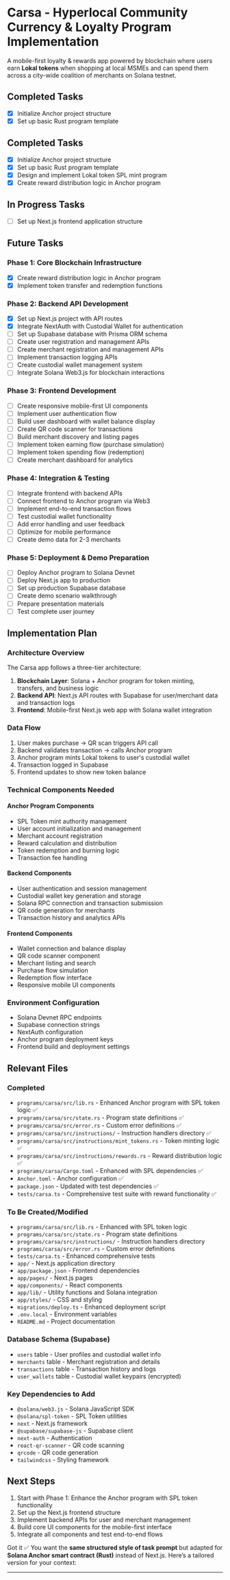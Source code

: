 # Carsa - Hyperlocal Community Currency & Loyalty Program Implementation

A mobile-first loyalty & rewards app powered by blockchain where users earn **Lokal tokens** when shopping at local MSMEs and can spend them across a city-wide coalition of merchants on Solana testnet.

## Completed Tasks

- [x] Initialize Anchor project structure
- [x] Set up basic Rust program template

## Completed Tasks

- [x] Initialize Anchor project structure
- [x] Set up basic Rust program template
- [x] Design and implement Lokal token SPL mint program
- [x] Create reward distribution logic in Anchor program

## In Progress Tasks

- [ ] Set up Next.js frontend application structure

## Future Tasks

### Phase 1: Core Blockchain Infrastructure
- [x] Create reward distribution logic in Anchor program
- [x] Implement token transfer and redemption functions

### Phase 2: Backend API Development
- [x] Set up Next.js project with API routes
- [x] Integrate NextAuth with Custodial Wallet for authentication
- [ ] Set up Supabase database with Prisma ORM schema
- [ ] Create user registration and management APIs
- [ ] Create merchant registration and management APIs
- [ ] Implement transaction logging APIs
- [ ] Create custodial wallet management system
- [ ] Integrate Solana Web3.js for blockchain interactions

### Phase 3: Frontend Development
- [ ] Create responsive mobile-first UI components
- [ ] Implement user authentication flow
- [ ] Build user dashboard with wallet balance display
- [ ] Create QR code scanner for transactions
- [ ] Build merchant discovery and listing pages
- [ ] Implement token earning flow (purchase simulation)
- [ ] Implement token spending flow (redemption)
- [ ] Create merchant dashboard for analytics

### Phase 4: Integration & Testing
- [ ] Integrate frontend with backend APIs
- [ ] Connect frontend to Anchor program via Web3
- [ ] Implement end-to-end transaction flows
- [ ] Test custodial wallet functionality
- [ ] Add error handling and user feedback
- [ ] Optimize for mobile performance
- [ ] Create demo data for 2-3 merchants

### Phase 5: Deployment & Demo Preparation
- [ ] Deploy Anchor program to Solana Devnet
- [ ] Deploy Next.js app to production
- [ ] Set up production Supabase database
- [ ] Create demo scenario walkthrough
- [ ] Prepare presentation materials
- [ ] Test complete user journey

## Implementation Plan

### Architecture Overview
The Carsa app follows a three-tier architecture:
1. **Blockchain Layer**: Solana + Anchor program for token minting, transfers, and business logic
2. **Backend API**: Next.js API routes with Supabase for user/merchant data and transaction logs
3. **Frontend**: Mobile-first Next.js web app with Solana wallet integration

### Data Flow
1. User makes purchase → QR scan triggers API call
2. Backend validates transaction → calls Anchor program
3. Anchor program mints Lokal tokens to user's custodial wallet
4. Transaction logged in Supabase
5. Frontend updates to show new token balance

### Technical Components Needed

#### Anchor Program Components
- SPL Token mint authority management
- User account initialization and management
- Merchant account registration
- Reward calculation and distribution
- Token redemption and burning logic
- Transaction fee handling

#### Backend Components
- User authentication and session management
- Custodial wallet key generation and storage
- Solana RPC connection and transaction submission
- QR code generation for merchants
- Transaction history and analytics APIs

#### Frontend Components
- Wallet connection and balance display
- QR code scanner component
- Merchant listing and search
- Purchase flow simulation
- Redemption flow interface
- Responsive mobile UI components

### Environment Configuration
- Solana Devnet RPC endpoints
- Supabase connection strings
- NextAuth configuration
- Anchor program deployment keys
- Frontend build and deployment settings

## Relevant Files

### Completed
- `programs/carsa/src/lib.rs` - Enhanced Anchor program with SPL token logic ✅
- `programs/carsa/src/state.rs` - Program state definitions ✅
- `programs/carsa/src/error.rs` - Custom error definitions ✅
- `programs/carsa/src/instructions/` - Instruction handlers directory ✅
- `programs/carsa/src/instructions/mint_tokens.rs` - Token minting logic ✅
- `programs/carsa/src/instructions/rewards.rs` - Reward distribution logic ✅
- `programs/carsa/Cargo.toml` - Enhanced with SPL dependencies ✅
- `Anchor.toml` - Anchor configuration ✅
- `package.json` - Updated with test dependencies ✅
- `tests/carsa.ts` - Comprehensive test suite with reward functionality ✅

### To Be Created/Modified
- `programs/carsa/src/lib.rs` - Enhanced with SPL token logic
- `programs/carsa/src/state.rs` - Program state definitions
- `programs/carsa/src/instructions/` - Instruction handlers directory
- `programs/carsa/src/error.rs` - Custom error definitions
- `tests/carsa.ts` - Enhanced comprehensive tests
- `app/` - Next.js application directory
- `app/package.json` - Frontend dependencies
- `app/pages/` - Next.js pages
- `app/components/` - React components
- `app/lib/` - Utility functions and Solana integration
- `app/styles/` - CSS and styling
- `migrations/deploy.ts` - Enhanced deployment script
- `.env.local` - Environment variables
- `README.md` - Project documentation

### Database Schema (Supabase)
- `users` table - User profiles and custodial wallet info
- `merchants` table - Merchant registration and details
- `transactions` table - Transaction history and logs
- `user_wallets` table - Custodial wallet keypairs (encrypted)

### Key Dependencies to Add
- `@solana/web3.js` - Solana JavaScript SDK
- `@solana/spl-token` - SPL Token utilities
- `next` - Next.js framework
- `@supabase/supabase-js` - Supabase client
- `next-auth` - Authentication
- `react-qr-scanner` - QR code scanning
- `qrcode` - QR code generation
- `tailwindcss` - Styling framework

## Next Steps
1. Start with Phase 1: Enhance the Anchor program with SPL token functionality
2. Set up the Next.js frontend structure
3. Implement backend APIs for user and merchant management
4. Build core UI components for the mobile-first interface
5. Integrate all components and test end-to-end flows

Got it ✅ You want the **same structured style of task prompt** but adapted for **Solana Anchor smart contract (Rust)** instead of Next.js.
Here’s a tailored version for your context:

---
